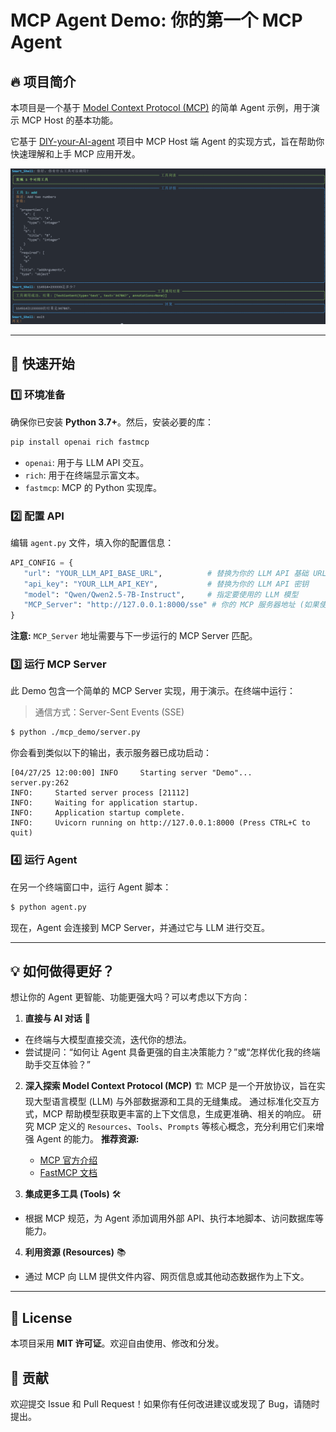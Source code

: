 # MCP Agent Demo: 你的第一个 MCP Agent

## 🔥 项目简介
本项目是一个基于 [Model Context Protocol (MCP)](https://modelcontextprotocol.io/introduction) 的简单 Agent 示例，用于演示 MCP Host 的基本功能。

它基于 [DIY-your-AI-agent](https://github.com/whitejoce/DIY-your-AI-agent) 项目中 MCP Host 端 Agent 的实现方式，旨在帮助你快速理解和上手 MCP 应用开发。

<img src="img/example_cn.png" alt="MCP Agent Demo Example">

---

## 🚀 快速开始

### 1️⃣ 环境准备
确保你已安装 **Python 3.7+**。然后，安装必要的库：

```bash
pip install openai rich fastmcp
```
*   `openai`: 用于与 LLM API 交互。
*   `rich`: 用于在终端显示富文本。
*   `fastmcp`: MCP 的 Python 实现库。

### 2️⃣ 配置 API
编辑 `agent.py` 文件，填入你的配置信息：

```python
API_CONFIG = {
   "url": "YOUR_LLM_API_BASE_URL",          # 替换为你的 LLM API 基础 URL
   "api_key": "YOUR_LLM_API_KEY",           # 替换为你的 LLM API 密钥
   "model": "Qwen/Qwen2.5-7B-Instruct",     # 指定要使用的 LLM 模型
   "MCP_Server": "http://127.0.0.1:8000/sse" # 你的 MCP 服务器地址 (如果使用本地 server.py)
}
```
**注意:** `MCP_Server` 地址需要与下一步运行的 MCP Server 匹配。

### 3️⃣ 运行 MCP Server
此 Demo 包含一个简单的 MCP Server 实现，用于演示。在终端中运行：
> 通信方式：Server-Sent Events (SSE)

```bash
$ python ./mcp_demo/server.py
```
你会看到类似以下的输出，表示服务器已成功启动：
```
[04/27/25 12:00:00] INFO     Starting server "Demo"...                                                                                                                 server.py:262
INFO:     Started server process [21112]
INFO:     Waiting for application startup.
INFO:     Application startup complete.
INFO:     Uvicorn running on http://127.0.0.1:8000 (Press CTRL+C to quit)
```

### 4️⃣ 运行 Agent
在另一个终端窗口中，运行 Agent 脚本：

```bash
$ python agent.py
```
现在，Agent 会连接到 MCP Server，并通过它与 LLM 进行交互。

---

## 💡 如何做得更好？

想让你的 Agent 更智能、功能更强大吗？可以考虑以下方向：

1.  **直接与 AI 对话** 🤖
   *   在终端与大模型直接交流，迭代你的想法。
   *   尝试提问：“如何让 Agent 具备更强的自主决策能力？”或“怎样优化我的终端助手交互体验？”

2.  **深入探索 Model Context Protocol (MCP)** 🏗️
   MCP 是一个开放协议，旨在实现大型语言模型 (LLM) 与外部数据源和工具的无缝集成。
   通过标准化交互方式，MCP 帮助模型获取更丰富的上下文信息，生成更准确、相关的响应。
   研究 MCP 定义的 `Resources`、`Tools`、`Prompts` 等核心概念，充分利用它们来增强 Agent 的能力。
   **推荐资源:**
    *   [MCP 官方介绍](https://modelcontextprotocol.io/introduction)
    *   [FastMCP 文档](https://gofastmcp.com/getting-started/welcome)

3.  **集成更多工具 (Tools)** 🛠️
   *   根据 MCP 规范，为 Agent 添加调用外部 API、执行本地脚本、访问数据库等能力。

4.  **利用资源 (Resources)** 📚
   *   通过 MCP 向 LLM 提供文件内容、网页信息或其他动态数据作为上下文。

---

## 📜 License

本项目采用 **MIT 许可证**。欢迎自由使用、修改和分发。

## 🤝 贡献

欢迎提交 Issue 和 Pull Request！如果你有任何改进建议或发现了 Bug，请随时提出。
